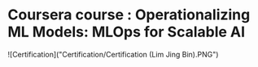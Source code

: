 # Coursera course : Operationalizing ML Models: MLOps for Scalable AI
![Certification]("Certification/Certification (Lim Jing Bin).PNG")
